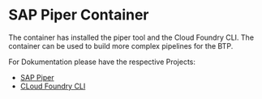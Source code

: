 # SAP Piper Container
The container has installed the piper tool and the Cloud Foundry CLI.
The container can be used to build more complex pipelines for the BTP.

For Dokumentation please have the respective Projects:
- [SAP Piper](https://www.project-piper.io/)
- [CLoud Foundry CLI](https://docs.cloudfoundry.org/)
